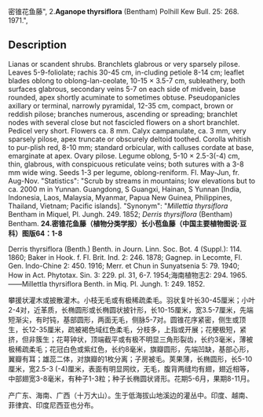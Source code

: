 密锥花鱼藤",
2.**Aganope thyrsiflora** (Bentham) Polhill Kew Bull. 25: 268. 1971.",

## Description
Lianas or scandent shrubs. Branchlets glabrous or very sparsely pilose. Leaves 5-9-foliolate; rachis 30-45 cm, in-cluding petiole 8-14 cm; leaflet blades oblong to oblong-lan-ceolate, 10-15 × 3.5-7 cm, subleathery, both surfaces glabrous, secondary veins 5-7 on each side of midvein, base rounded, apex shortly acuminate to sometimes obtuse. Pseudopanicles axillary or terminal, narrowly pyramidal, 12-35 cm, compact, brown or reddish pilose; branches numerous, ascending or spreading; branchlet nodes with several close but not fascicled flowers on a short branchlet. Pedicel very short. Flowers ca. 8 mm. Calyx campanulate, ca. 3 mm, very sparsely pilose, apex truncate or obscurely deltoid toothed. Corolla whitish to pur-plish red, 8-10 mm; standard orbicular, with calluses cordate at base, emarginate at apex. Ovary pilose. Legume oblong, 5-10 × 2.5-3(-4) cm, thin, glabrous, with conspicuous reticulate veins; both sutures with a 3-8 mm wide wing. Seeds 1-3 per legume, oblong-reniform. Fl. May-Jun, fr. Aug-Nov.
  "Statistics": "Scrub by streams in mountains; low elevations but to ca. 2000 m in Yunnan. Guangdong, S Guangxi, Hainan, S Yunnan [India, Indonesia, Laos, Malaysia, Myanmar, Papua New Guinea, Philippines, Thailand, Vietnam; Pacific islands].
  "Synonym": "*Millettia thyrsiflora* Bentham in Miquel, Pl. Jungh. 249. 1852; *Derris thyrsiflora* (Bentham) Bentham.
**24.密锥花鱼藤（植物分类学报）长小苞鱼藤（中国主要植物图说·豆科）图版64：1-8**

Derris thyrsiflora (Benth.) Benth. in Journ. Linn. Soc. Bot. 4 (Suppl.): 114. 1860; Baker in Hook. f. Fl. Brit. Ind. 2: 246. 1878; Gagnep. in Lecomte, Fl. Gen. Indo-Chine 2: 450. 1916; Merr. et Chun in Sunyatsenia 5: 79. 1940; How in Act. Phytotax. Sin. 3: 229. pl. 31, 6-7. 1954;海南植物志2: 294. 1965.——Millettla thyrsiflora Benth. in Miq. Pl. Jungh. 1: 249. 1852.

攀援状灌木或披散灌木。小枝无毛或有极稀疏柔毛。羽状复叶长30-45厘米；小叶2-4对，近革质，长椭圆形或长椭圆状披针形，长10-15厘米，宽3.5-7厘米，先端短渐尖，有时钝，基部圆形，两面无毛，侧脉5-7对。圆锥花序紧密，侧生或顶生，长12-35厘米，疏被褐色域红色柔毛，分枝多，上指或开展；花梗极短，紧挤，但非簇生；花萼钟状，顶端截平或有极不明显三角形裂齿，长约3毫米，薄被极稀疏柔毛；花冠白色或紫红色，长约8毫米，旗瓣圆形，先端凹缺，基部心形，翼瓣有耳；雄蕊二体，对旗瓣的1枚分离；子房被毛。荚果薄，长椭圆形，长5-10厘米，宽2.5-3 (-4)厘米，表面有明显网纹，无毛，腹背两缝均有翅，翅近相等，中部翅宽3-8毫米，有种子1-3粒；种子长椭圆状肾形。花期5-6月，果期8-11月。

产广东、海南、广西（十万大山）。生于低海拔山地溪边的灌丛中。印度、越南、菲律宾、印度尼西亚也分布。
